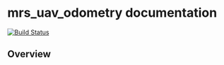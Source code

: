 # mrs_uav_odometry documentation

[![Build Status](https://travis-ci.com/ctu-mrs/mrs_uav_odometry.svg?branch=master)](https://travis-ci.com/ctu-mrs/mrs_uav_odometry)

## Overview


